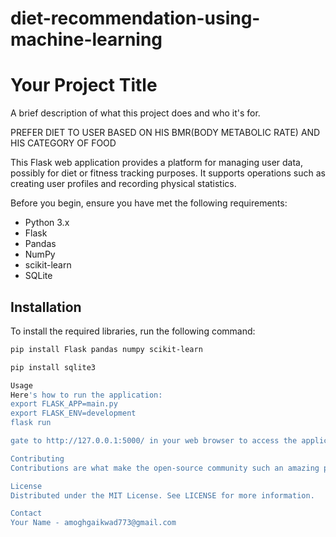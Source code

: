 # diet-recommendation-using-machine-learning
# Your Project Title

A brief description of what this project does and who it's for.

PREFER DIET TO USER BASED ON HIS BMR(BODY METABOLIC RATE) AND HIS CATEGORY OF FOOD 

This Flask web application provides a platform for managing user data, possibly for diet or fitness tracking purposes. It supports operations such as creating user profiles and recording physical statistics.


Before you begin, ensure you have met the following requirements:
- Python 3.x
- Flask
- Pandas
- NumPy
- scikit-learn
- SQLite

## Installation

To install the required libraries, run the following command:

```bash
pip install Flask pandas numpy scikit-learn

pip install sqlite3

Usage
Here's how to run the application:
export FLASK_APP=main.py
export FLASK_ENV=development
flask run

gate to http://127.0.0.1:5000/ in your web browser to access the application.

Contributing
Contributions are what make the open-source community such an amazing place to learn, inspire, and create. Any contributions you make are greatly appreciated.

License
Distributed under the MIT License. See LICENSE for more information.

Contact
Your Name - amoghgaikwad773@gmail.com

